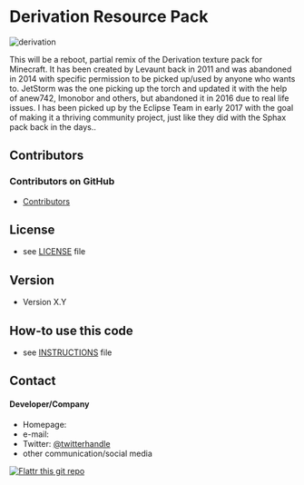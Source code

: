 Derivation Resource Pack
======

![derivation](http://i.imgur.com/EmB4Jia.png "Derivation")

This will be a reboot, partial remix of the Derivation texture pack for Minecraft. It has been created by Levaunt back in 2011 and was abandoned in 2014 with specific permission to be picked up/used by anyone who wants to. JetStorm was the one picking up the torch and updated it with the help of anew742, Imonobor and others, but abandoned it in 2016 due to real life issues. I has been picked up by the Eclipse Team in early 2017 with the goal of making it a thriving community project, just like they did with the Sphax pack back in the days..




## Contributors

### Contributors on GitHub
* [Contributors](https://github.com/username/sw-name/graphs/contributors)



## License 
* see [LICENSE](https://github.com/username/sw-name/blob/master/LICENSE.md) file

## Version 
* Version X.Y

## How-to use this code
* see [INSTRUCTIONS](https://github.com/username/sw-name/blob/master/INSTRUCTIONS.md) file

## Contact
#### Developer/Company
* Homepage: 
* e-mail: 
* Twitter: [@twitterhandle](https://twitter.com/twitterhandle "twitterhandle on twitter")
* other communication/social media

[![Flattr this git repo](http://api.flattr.com/button/flattr-badge-large.png)](https://flattr.com/submit/auto?user_id=username&url=https://github.com/username/sw-name&title=sw-name&language=&tags=github&category=software) 